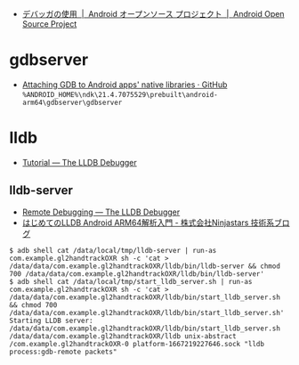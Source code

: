 - [デバッガの使用  |  Android オープンソース プロジェクト  |  Android Open Source Project](https://source.android.com/docs/core/tests/debug/gdb?hl=ja)

# gdbserver

- [Attaching GDB to Android apps' native libraries · GitHub](https://gist.github.com/sekkr1/6adf2741ed3bc741b53ab276d35fd047)
  `%ANDROID_HOME%\ndk\21.4.7075529\prebuilt\android-arm64\gdbserver\gdbserver`

# lldb

- [Tutorial — The LLDB Debugger](https://lldb.llvm.org/use/tutorial.html)

## lldb-server

- [Remote Debugging — The LLDB Debugger](https://lldb.llvm.org/use/remote.html)
- [はじめてのLLDB Android ARM64解析入門 - 株式会社Ninjastars 技術系ブログ](https://www.ninjastars-net.com/entry/2020/04/27/180000)

```
$ adb shell cat /data/local/tmp/lldb-server | run-as com.example.gl2handtrackOXR sh -c 'cat > /data/data/com.example.gl2handtrackOXR/lldb/bin/lldb-server && chmod 700 /data/data/com.example.gl2handtrackOXR/lldb/bin/lldb-server'
$ adb shell cat /data/local/tmp/start_lldb_server.sh | run-as com.example.gl2handtrackOXR sh -c 'cat > /data/data/com.example.gl2handtrackOXR/lldb/bin/start_lldb_server.sh && chmod 700 /data/data/com.example.gl2handtrackOXR/lldb/bin/start_lldb_server.sh'
Starting LLDB server: /data/data/com.example.gl2handtrackOXR/lldb/bin/start_lldb_server.sh /data/data/com.example.gl2handtrackOXR/lldb unix-abstract /com.example.gl2handtrackOXR-0 platform-1667219227646.sock "lldb process:gdb-remote packets"
```
